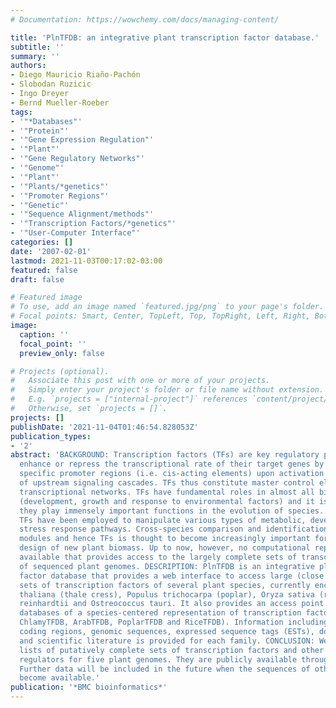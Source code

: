 ```yaml
---
# Documentation: https://wowchemy.com/docs/managing-content/

title: 'PlnTFDB: an integrative plant transcription factor database.'
subtitle: ''
summary: ''
authors:
- Diego Mauricio Riaño-Pachón
- Slobodan Ruzicic
- Ingo Dreyer
- Bernd Mueller-Roeber
tags:
- '"*Databases"'
- '"Protein"'
- '"Gene Expression Regulation"'
- '"Plant"'
- '"Gene Regulatory Networks"'
- '"Genome"'
- '"Plant"'
- '"Plants/*genetics"'
- '"Promoter Regions"'
- '"Genetic"'
- '"Sequence Alignment/methods"'
- '"Transcription Factors/*genetics"'
- '"User-Computer Interface"'
categories: []
date: '2007-02-01'
lastmod: 2021-11-03T00:17:02-03:00
featured: false
draft: false

# Featured image
# To use, add an image named `featured.jpg/png` to your page's folder.
# Focal points: Smart, Center, TopLeft, Top, TopRight, Left, Right, BottomLeft, Bottom, BottomRight.
image:
  caption: ''
  focal_point: ''
  preview_only: false

# Projects (optional).
#   Associate this post with one or more of your projects.
#   Simply enter your project's folder or file name without extension.
#   E.g. `projects = ["internal-project"]` references `content/project/deep-learning/index.md`.
#   Otherwise, set `projects = []`.
projects: []
publishDate: '2021-11-04T01:46:54.828053Z'
publication_types:
- '2'
abstract: 'BACKGROUND: Transcription factors (TFs) are key regulatory proteins that
  enhance or repress the transcriptional rate of their target genes by binding to
  specific promoter regions (i.e. cis-acting elements) upon activation or de-activation
  of upstream signaling cascades. TFs thus constitute master control elements of dynamic
  transcriptional networks. TFs have fundamental roles in almost all biological processes
  (development, growth and response to environmental factors) and it is assumed that
  they play immensely important functions in the evolution of species. In plants,
  TFs have been employed to manipulate various types of metabolic, developmental and
  stress response pathways. Cross-species comparison and identification of regulatory
  modules and hence TFs is thought to become increasingly important for the rational
  design of new plant biomass. Up to now, however, no computational repository is
  available that provides access to the largely complete sets of transcription factors
  of sequenced plant genomes. DESCRIPTION: PlnTFDB is an integrative plant transcription
  factor database that provides a web interface to access large (close to complete)
  sets of transcription factors of several plant species, currently encompassing Arabidopsis
  thaliana (thale cress), Populus trichocarpa (poplar), Oryza sativa (rice), Chlamydomonas
  reinhardtii and Ostreococcus tauri. It also provides an access point to its daughter
  databases of a species-centered representation of transcription factors (OstreoTFDB,
  ChlamyTFDB, ArabTFDB, PoplarTFDB and RiceTFDB). Information including protein sequences,
  coding regions, genomic sequences, expressed sequence tags (ESTs), domain architecture
  and scientific literature is provided for each family. CONCLUSION: We have created
  lists of putatively complete sets of transcription factors and other transcriptional
  regulators for five plant genomes. They are publicly available through http://plntfdb.bio.uni-potsdam.de.
  Further data will be included in the future when the sequences of other plant genomes
  become available.'
publication: '*BMC bioinformatics*'
---
```

